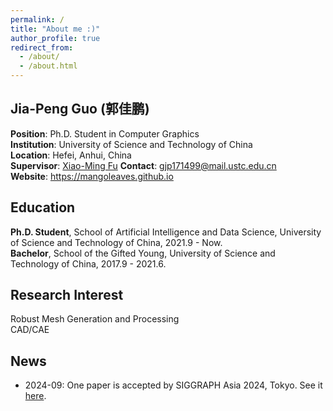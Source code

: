 ```yaml
---
permalink: /
title: "About me :)"
author_profile: true
redirect_from: 
  - /about/
  - /about.html
---
```


## Jia-Peng Guo (郭佳鹏)

**Position**: Ph.D. Student in Computer Graphics  
**Institution**: University of Science and Technology of China  
**Location**: Hefei, Anhui, China  
**Supervisor**: [Xiao-Ming Fu](https://ustc-gcl-f.github.io/)
**Contact**: <gjp171499@mail.ustc.edu.cn>  
**Website**: <https://mangoleaves.github.io>  

## Education

**Ph.D. Student**, School of Artificial Intelligence and Data Science, University of Science and Technology of China, 2021.9 - Now.  
**Bachelor**, School of the Gifted Young, University of Science and Technology of China, 2017.9 - 2021.6.

## Research Interest

Robust Mesh Generation and Processing  
CAD/CAE  

## News

* 2024-09: One paper is accepted by SIGGRAPH Asia 2024, Tokyo. See it [here](/projects/mesh-arrangements/).
